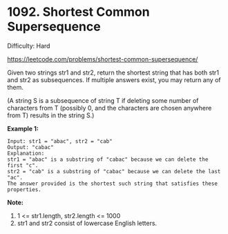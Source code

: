 # 1092. Shortest Common Supersequence

Difficulty: Hard

https://leetcode.com/problems/shortest-common-supersequence/

Given two strings str1 and str2, return the shortest string that has both str1 and str2 as subsequences.  If multiple answers exist, you may return any of them.

(A string S is a subsequence of string T if deleting some number of characters from T (possibly 0, and the characters are chosen anywhere from T) results in the string S.)

**Example 1:**
```
Input: str1 = "abac", str2 = "cab"
Output: "cabac"
Explanation: 
str1 = "abac" is a substring of "cabac" because we can delete the first "c".
str2 = "cab" is a substring of "cabac" because we can delete the last "ac".
The answer provided is the shortest such string that satisfies these properties.
```

**Note:**

1. 1 <= str1.length, str2.length <= 1000
2. str1 and str2 consist of lowercase English letters.
